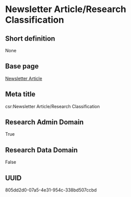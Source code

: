 # Newsletter Article/Research Classification
## Short definition
None
## Base page
[Newsletter Article](https://github.com/EuroCRIS/CASRAI-Dictionairies/blob/main/Objects/Newsletter%20Article.md)
## Meta title
csr:Newsletter Article/Research Classification
## Research Admin Domain
True
## Research Data Domain
False
## UUID
805dd2d0-07a5-4e31-954c-338bd507ccbd
